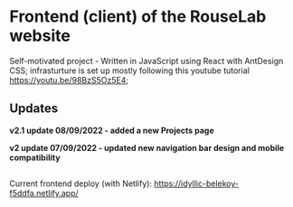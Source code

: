 # Frontend (client) of the RouseLab website
Self-motivated project - Written in JavaScript using React with AntDesign CSS; infrasturture is set up mostly following this youtube tutorial https://youtu.be/98BzS5Oz5E4; 

## Updates
**v2.1 update 08/09/2022 - added a new Projects page**

**v2 update 07/09/2022 - updated new navigation bar design and mobile compatibility**

##
Current frontend deploy (with Netlify): https://idyllic-belekoy-f5ddfa.netlify.app/
